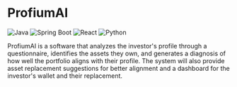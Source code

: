 # ProfiumAI

![Java](https://img.shields.io/badge/Java-ED8B00?style=for-the-badge&logo=java&logoColor=white)
![Spring Boot](https://img.shields.io/badge/Spring%20Boot-6DB33F?style=for-the-badge&logo=spring-boot&logoColor=white)
![React](https://img.shields.io/badge/React-20232A?style=for-the-badge&logo=react&logoColor=61DAFB)
![Python](https://img.shields.io/badge/Python-3776AB?style=for-the-badge&logo=python&logoColor=white)

ProfiumAI is a software that analyzes the investor's profile through a questionnaire, identifies the assets they own, and generates a diagnosis of how well the portfolio aligns with their profile. The system will also provide asset replacement suggestions for better alignment and a dashboard for the investor's wallet and their replacement.
